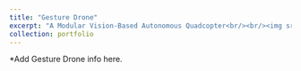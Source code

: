 ```yaml
---
title: "Gesture Drone"
excerpt: "A Modular Vision-Based Autonomous Quadcopter<br/><br/><img src='/images/Gesture_Drone.jpg' width='600'>"
collection: portfolio
---
```


*Add Gesture Drone info here.
